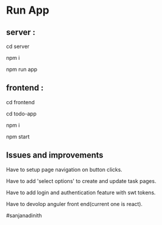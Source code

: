# Run App

## server :

cd server

npm i

npm run app

## frontend :

cd frontend

cd todo-app

npm i

npm start

## Issues and improvements

Have to setup page navigation on button clicks.

Have to add 'select options' to create and update task pages.

Have to add login and authentication feature with swt tokens.

Have to devolop anguler front end(current one is react).


#sanjanadinith